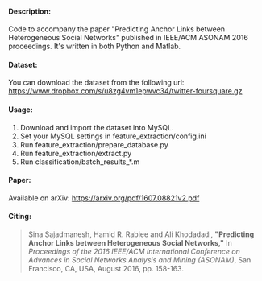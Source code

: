 #### Description:

Code to accompany the paper "Predicting Anchor Links between Heterogeneous Social Networks" published in IEEE/ACM ASONAM 2016 proceedings. It's written in both Python and Matlab.

#### Dataset:

You can download the dataset from the following url:  
https://www.dropbox.com/s/u8zg4vm1epwvc34/twitter-foursquare.gz

#### Usage:

1. Download and import the dataset into MySQL.
2. Set your MySQL settings in feature_extraction/config.ini
3. Run feature_extraction/prepare_database.py
4. Run feature_extraction/extract.py
5. Run classification/batch_results_*.m

#### Paper:

Available on arXiv: 
https://arxiv.org/pdf/1607.08821v2.pdf

#### Citing:

> Sina Sajadmanesh, Hamid R. Rabiee and Ali Khodadadi, **"Predicting Anchor Links between Heterogeneous Social Networks,"** In *Proceedings of the 2016 IEEE/ACM International Conference on Advances in Social Networks Analysis and Mining (ASONAM)*, San Francisco, CA, USA, August 2016, pp. 158-163.
